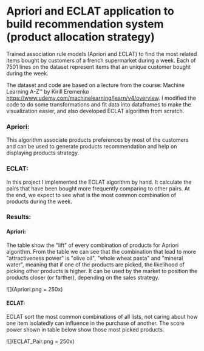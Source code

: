 # Apriori and ECLAT application to build recommendation system (product allocation strategy)

Trained association rule models (Apriori and ECLAT) to find the most related items bought by customers of a french supermarket during a week. Each of 7501 lines on the dataset represent items that an unique customer bought during the week.

The dataset and code are based on a lecture from the course: Machine Learning A-Z™ by Kirill Eremenko https://www.udemy.com/machinelearning/learn/v4/overview. I modified the code to do some transformations and fit data into dataframes to make the visualization easier, and also developed ECLAT algorithm from scratch.

### Apriori:
This algorithm associate products preferences by most of the customers and can be used to generate products recommendation and help on displaying products strategy. 

### ECLAT: 
In this project I implemented the ECLAT algorithm by hand. It calculate the pairs that have been bought more frequently comparing to other pairs. At the end, we expect to see what is the most common combination of products during the week.

### Results:

#### Apriori: 
The table show the "lift" of every combination of products for Apriori algorithm. From the table we can see that the combination that lead to more "attractiveness power" is "olive oil", "whole wheat pasta" and "mineral water", meaning that if one of the products are picked, the likelihood of picking other products is higher. It can be used by the market to position the products closer (or farther), depending on the sales strategy.

![](Apriori.png = 250x)

#### ECLAT:
ECLAT sort the most common combinations of all lists, not caring about how one item isolatedly can influence in the purchase of another. The score power shown in table below show those most picked products.

![](ECLAT_Pair.png = 250x)


